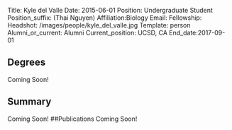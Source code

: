 Title: Kyle del Valle
Date: 2015-06-01
Position: Undergraduate Student
Position_suffix: (Thai Nguyen)
Affiliation:Biology
Email: 
Fellowship:
Headshot: /images/people/kyle_del_valle.jpg
Template: person
Alumni_or_current: Alumni
Current_position: UCSD, CA
End_date:2017-09-01
<!-- Status: draft -->

## Degrees
Coming Soon!
## Summary
Coming Soon!
##Publications
Coming Soon!